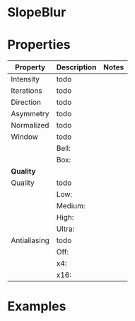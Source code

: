 # SlopeBlur


# Properties


| Property | Description | Notes | 
| -------- | ----------- | ----- |
| Intensity | todo | |
| Iterations | todo | |
| Direction | todo | |
| Asymmetry | todo | |
| Normalized | todo | |
| Window | todo | |
| | Bell: <desc> | |
| | Box: <desc> | |
| **Quality** |  | | 
| Quality | todo | |
| | Low: <desc> | |
| | Medium: <desc> | |
| | High: <desc> | |
| | Ultra: <desc> | |
| Antialiasing | todo | |
| | Off: <desc> | |
| | x4: <desc> | |
| | x16: <desc> | |




# Examples
